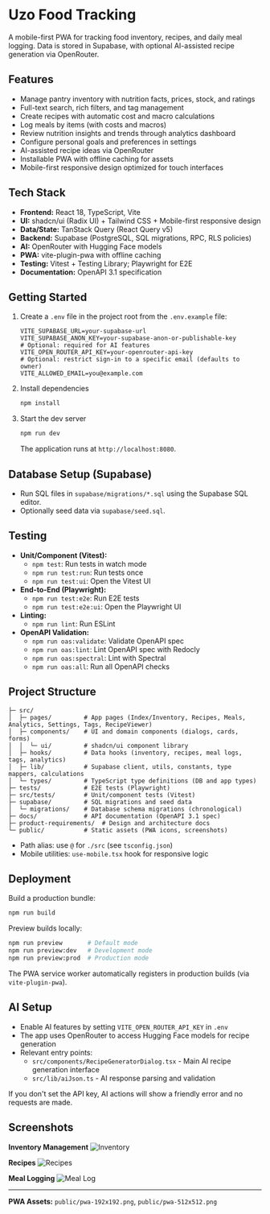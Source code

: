 # Uzo Food Tracking

A mobile-first PWA for tracking food inventory, recipes, and daily meal logging. Data is stored in Supabase, with optional AI-assisted recipe generation via OpenRouter.

## Features
- Manage pantry inventory with nutrition facts, prices, stock, and ratings
- Full-text search, rich filters, and tag management
- Create recipes with automatic cost and macro calculations
- Log meals by items (with costs and macros)
- Review nutrition insights and trends through analytics dashboard
- Configure personal goals and preferences in settings
- AI-assisted recipe ideas via OpenRouter
- Installable PWA with offline caching for assets
- Mobile-first responsive design optimized for touch interfaces

## Tech Stack
- **Frontend:** React 18, TypeScript, Vite
- **UI:** shadcn/ui (Radix UI) + Tailwind CSS + Mobile-first responsive design
- **Data/State:** TanStack Query (React Query v5)
- **Backend:** Supabase (PostgreSQL, SQL migrations, RPC, RLS policies)
- **AI:** OpenRouter with Hugging Face models
- **PWA:** vite-plugin-pwa with offline caching
- **Testing:** Vitest + Testing Library; Playwright for E2E
- **Documentation:** OpenAPI 3.1 specification

## Getting Started
1. Create a `.env` file in the project root from the `.env.example` file:
   ```env
   VITE_SUPABASE_URL=your-supabase-url
   VITE_SUPABASE_ANON_KEY=your-supabase-anon-or-publishable-key
   # Optional: required for AI features
   VITE_OPEN_ROUTER_API_KEY=your-openrouter-api-key
   # Optional: restrict sign-in to a specific email (defaults to owner)
   VITE_ALLOWED_EMAIL=you@example.com
   ```
2. Install dependencies
   ```sh
   npm install
   ```
3. Start the dev server
   ```sh
   npm run dev
   ```
   The application runs at `http://localhost:8080`.

## Database Setup (Supabase)
- Run SQL files in `supabase/migrations/*.sql` using the Supabase SQL editor.
- Optionally seed data via `supabase/seed.sql`.

## Testing
- **Unit/Component (Vitest):**
  - `npm test`: Run tests in watch mode
  - `npm run test:run`: Run tests once
  - `npm run test:ui`: Open the Vitest UI
- **End-to-End (Playwright):**
  - `npm run test:e2e`: Run E2E tests
  - `npm run test:e2e:ui`: Open the Playwright UI
- **Linting:**
  - `npm run lint`: Run ESLint
- **OpenAPI Validation:**
  - `npm run oas:validate`: Validate OpenAPI spec
  - `npm run oas:lint`: Lint OpenAPI spec with Redocly
  - `npm run oas:spectral`: Lint with Spectral
  - `npm run oas:all`: Run all OpenAPI checks

## Project Structure
```
├─ src/
│  ├─ pages/         # App pages (Index/Inventory, Recipes, Meals, Analytics, Settings, Tags, RecipeViewer)
│  ├─ components/    # UI and domain components (dialogs, cards, forms)
│  │  └─ ui/         # shadcn/ui component library
│  ├─ hooks/         # Data hooks (inventory, recipes, meal logs, tags, analytics)
│  ├─ lib/           # Supabase client, utils, constants, type mappers, calculations
│  └─ types/         # TypeScript type definitions (DB and app types)
├─ tests/            # E2E tests (Playwright)
├─ src/tests/        # Unit/component tests (Vitest)
├─ supabase/         # SQL migrations and seed data
│  └─ migrations/    # Database schema migrations (chronological)
├─ docs/             # API documentation (OpenAPI 3.1 spec)
├─ product-requirements/  # Design and architecture docs
└─ public/           # Static assets (PWA icons, screenshots)
```

- Path alias: use `@` for `./src` (see `tsconfig.json`)
- Mobile utilities: `use-mobile.tsx` hook for responsive logic

## Deployment
Build a production bundle:
```sh
npm run build
```

Preview builds locally:
```sh
npm run preview       # Default mode
npm run preview:dev   # Development mode
npm run preview:prod  # Production mode
```

The PWA service worker automatically registers in production builds (via `vite-plugin-pwa`).

## AI Setup
- Enable AI features by setting `VITE_OPEN_ROUTER_API_KEY` in `.env`
- The app uses OpenRouter to access Hugging Face models for recipe generation
- Relevant entry points:
  - `src/components/RecipeGeneratorDialog.tsx` - Main AI recipe generation interface
  - `src/lib/aiJson.ts` - AI response parsing and validation

If you don't set the API key, AI actions will show a friendly error and no requests are made.

## Screenshots

**Inventory Management**
![Inventory](public/screenshots/inventory.png)

**Recipes**
![Recipes](public/screenshots/recipes.png)

**Meal Logging**
![Meal Log](public/screenshots/meals.png)

---

**PWA Assets:** `public/pwa-192x192.png`, `public/pwa-512x512.png`
